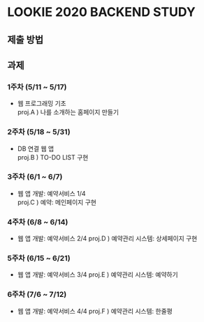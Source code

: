 LOOKIE 2020 BACKEND STUDY
==

제출 방법
-



과제
- 
### 1주차 (5/11 ~ 5/17)
- 웹 프로그래밍 기초  
proj.A ) 나를 소개하는 홈페이지 만들기

### 2주차 (5/18 ~ 5/31)
- DB 연결 웹 앱  
proj.B ) TO-DO LIST 구현

### 3주차 (6/1 ~ 6/7)
- 웹 앱 개발: 예약서비스 1/4  
proj.C ) 예약: 메인페이지 구현

### 4주차 (6/8 ~ 6/14)
- 웹 앱 개발: 예약서비스 2/4
proj.D ) 예약관리 시스템: 상세페이지 구현

### 5주차 (6/15 ~ 6/21)
- 웹 앱 개발: 예약서비스 3/4
proj.E ) 예약관리 시스템: 예약하기

### 6주차 (7/6 ~ 7/12)
- 웹 앱 개발: 예약서비스 4/4
proj.F ) 예약관리 시스템: 한줄평